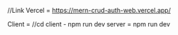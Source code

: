 //Link Vercel = https://mern-crud-auth-web.vercel.app/

Client = //cd client - npm run dev
server = npm run dev